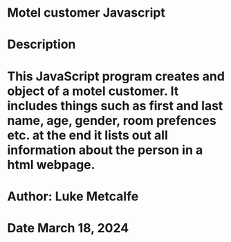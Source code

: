 # Motel customer Javascript

# Description

# This JavaScript program creates and object of a motel customer. It includes things such as first and last name, age, gender, room prefences etc. at the end it lists out all information about the person in a html webpage.

# Author: Luke Metcalfe

# Date March 18, 2024
